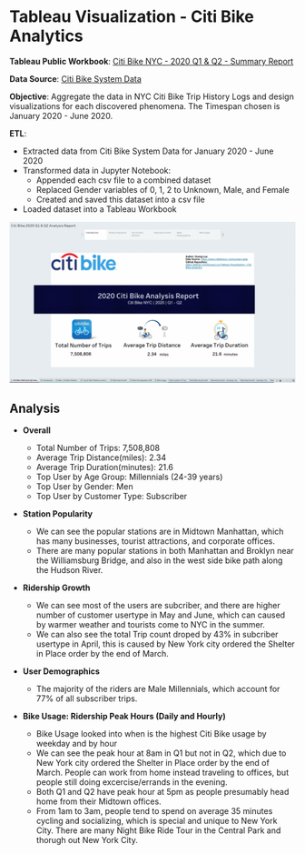 # Tableau Visualization - Citi Bike Analytics
**Tableau Public Workbook**: [Citi Bike NYC - 2020 Q1 & Q2 - Summary Report](https://public.tableau.com/profile/duong.luu8235#!/vizhome/CityBikeAnalysisReport2020Q1Q2/CitiBike2020Q1Q2AnalysisReport?publish=yes)

**Data Source**: [Citi Bike System Data](https://www.citibikenyc.com/system-data)


**Objective**: Aggregate the data in NYC Citi Bike Trip History Logs and design visualizations for each discovered phenomena. The Timespan chosen is January 2020 - June 2020.

**ETL**: 
- Extracted data from Citi Bike System Data for January 2020 - June 2020
- Transformed data in Jupyter Notebook:
	- Appended each csv file to a combined dataset
	- Replaced Gender variables of 0, 1, 2 to Unknown, Male, and Female
	- Created and saved this dataset into a csv file
- Loaded dataset into a Tableau Workbook

![](https://github.com/Duong-Luu/Tableau-Visualization---Citi-Bike-Analytics/blob/master/Citi%20Bike%20NYC%20-%202020%20Q1%20%26%20Q2%20-%20Summary%20Report.gif)

## Analysis

- **Overall**
	- Total Number of Trips: 7,508,808
	- Average Trip Distance(miles): 2.34
	- Average Trip Duration(minutes): 21.6
	- Top User by Age Group: Millennials (24-39 years)
	- Top User by Gender: Men
	- Top User by Customer Type: Subscriber

- **Station Popularity**
	- We can see the popular stations are in Midtown Manhattan, which has many businesses, tourist attractions, and corporate offices.
	- There are many popular stations in both Manhattan and Broklyn near the Williamsburg Bridge, and also in the west side bike path along the Hudson River.
	
- **Ridership Growth**
	- We can see most of the users are subcriber, and there are higher number of customer usertype in May and June, which can caused by warmer weather and  tourists come to NYC in the summer.
	- We can also see the total Trip count droped by 43% in subcriber usertype in April, this is caused by New York city ordered  the Shelter in Place order by the end of March.

- **User Demographics**
	- The majority of the riders are Male Millennials, which account for 77% of all subscriber trips.
	
- **Bike Usage: Ridership Peak Hours (Daily and Hourly)**
	- Bike Usage looked into when is the highest Citi Bike usage by weekday and by hour
	- We can see the peak hour  at 8am in Q1 but not in Q2, which due to New York city ordered  the Shelter in Place order by the end of March. People can work from home instead traveling to offices, but people still doing excercise/errands in the evening.
	- Both Q1 and Q2 have peak hour at 5pm as people presumably head home from their Midtown offices. 
	- From 1am to 3am, people tend to spend on average 35 minutes cycling and socializing, which is special and unique to New York City. There are many Night Bike Ride Tour in the Central Park and thorugh out New York City.
